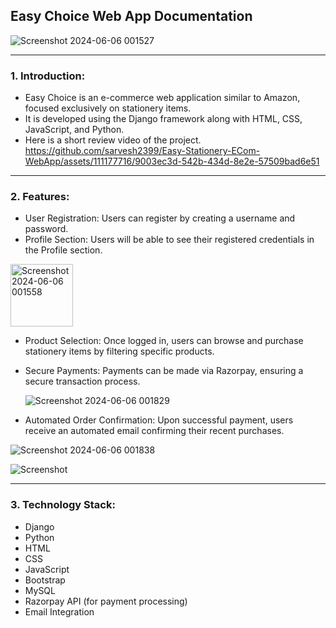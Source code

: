 ## Easy Choice Web App Documentation


![Screenshot 2024-06-06 001527](https://github.com/sarvesh2399/Easy-Stationery-ECom-WebApp/assets/111177716/6d3d0007-5750-4508-a94b-6ac14e5468b3)

-----

### 1. Introduction:

+ Easy Choice is an e-commerce web application similar to Amazon, focused exclusively on stationery items.
+ It is developed using the Django framework along with HTML, CSS, JavaScript, and Python.
+ Here is a short review video of the project.
https://github.com/sarvesh2399/Easy-Stationery-ECom-WebApp/assets/111177716/9003ec3d-542b-434d-8e2e-57509bad6e51

-----

### 2. Features:

+ User Registration: Users can register by creating a username and password.
+ Profile Section: Users will be able to see their registered credentials in the Profile section.

<img src="https://github.com/sarvesh2399/Easy-Stationery-ECom-WebApp/assets/111177716/ce5d83eb-0bd5-4468-ae58-8f60ca38187c" alt="Screenshot 2024-06-06 001558" width="100">


  
+ Product Selection: Once logged in, users can browse and purchase stationery items by filtering specific products.
+ Secure Payments: Payments can be made via Razorpay, ensuring a secure transaction process.

  ![Screenshot 2024-06-06 001829](https://github.com/sarvesh2399/Easy-Stationery-ECom-WebApp/assets/111177716/70f0e3a2-d9b8-4468-97a9-0dd377d6ee66)
  
+ Automated Order Confirmation: Upon successful payment, users receive an automated email confirming their recent purchases.

![Screenshot 2024-06-06 001838](https://github.com/sarvesh2399/Easy-Stationery-ECom-WebApp/assets/111177716/5fbde7b8-021c-45ee-b320-924313a2d6c6)

![Screenshot](https://github.com/sarvesh2399/Easy-Stationery-ECom-WebApp/assets/111177716/465c50f3-4edf-4d1f-a516-84f0c933288d)

-----

### 3. Technology Stack:

+ Django
+ Python
+ HTML
+ CSS
+ JavaScript
+ Bootstrap
+ MySQL
+ Razorpay API (for payment processing)
+ Email Integration


